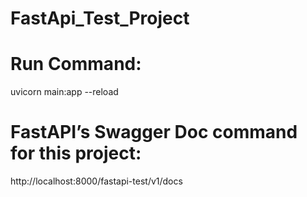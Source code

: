 # FastApi_Test_Project

# Run Command:
 uvicorn main:app --reload

# FastAPI’s Swagger Doc command for this project:
http://localhost:8000/fastapi-test/v1/docs


